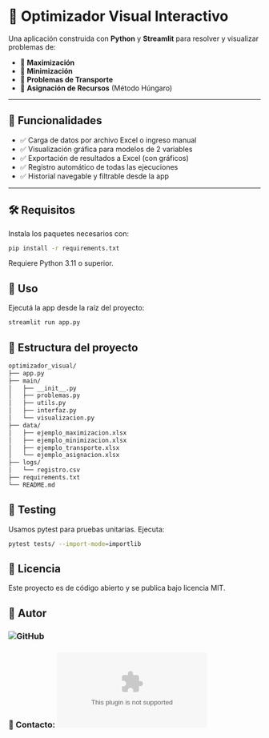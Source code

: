 # 🧠 Optimizador Visual Interactivo

Una aplicación construida con **Python** y **Streamlit** para resolver y visualizar problemas de:

- 🔼 **Maximización**
- 🔽 **Minimización**
- 🚚 **Problemas de Transporte**
- 🧮 **Asignación de Recursos** (Método Húngaro)

---

## 🎯 Funcionalidades

- ✅ Carga de datos por archivo Excel o ingreso manual
- ✅ Visualización gráfica para modelos de 2 variables
- ✅ Exportación de resultados a Excel (con gráficos)
- ✅ Registro automático de todas las ejecuciones
- ✅ Historial navegable y filtrable desde la app

---

## 🛠️ Requisitos

Instala los paquetes necesarios con:

```bash
pip install -r requirements.txt
```
Requiere Python 3.11 o superior.

## 🚀 Uso
Ejecutá la app desde la raíz del proyecto:

```bash
streamlit run app.py
```
## 📁 Estructura del proyecto

```bash
optimizador_visual/
├── app.py
├── main/
│   ├── __init__.py
│   ├── problemas.py
│   ├── utils.py
│   ├── interfaz.py
│   └── visualizacion.py
├── data/
│   ├── ejemplo_maximizacion.xlsx
│   ├── ejemplo_minimizacion.xlsx
│   ├── ejemplo_transporte.xlsx
│   └── ejemplo_asignacion.xlsx
├── logs/
│   └── registro.csv
├── requirements.txt
└── README.md
```

## 🧪 Testing
Usamos pytest para pruebas unitarias. Ejecuta:

```bash
pytest tests/ --import-mode=importlib
```


## 📄 Licencia
Este proyecto es de código abierto y se publica bajo licencia MIT.

## 🤝 Autor
### ![GitHub](https:github.com/ramonguerraa)
### 📧 Contacto: ![Mail](ramonguerraa@gmail.com)

